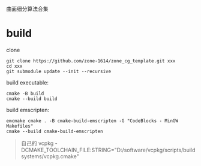 曲面细分算法合集

# build 
clone
```
git clone https://github.com/zone-1614/zone_cg_template.git xxx
cd xxx
git submodule update --init --recursive
```

build executable:
```
cmake -B build 
cmake --build build
```

build emscripten:
```
emcmake cmake . -B cmake-build-emscripten -G "CodeBlocks - MinGW Makefiles"
cmake --build cmake-build-emscripten
```


> 自己的 vcpkg -DCMAKE_TOOLCHAIN_FILE:STRING="D:/software/vcpkg/scripts/buildsystems/vcpkg.cmake"

